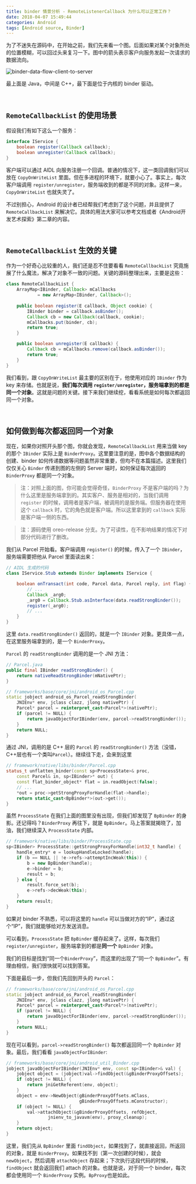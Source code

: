 ```yaml
---
title: binder 情景分析 - RemoteListenerCallback 为什么可以正常工作？
date: 2018-04-07 15:49:44
categories: Android
tags: [Android source, Binder]
---
```




为了不迷失在源码中，在开始之前，我们先来看一个图。后面如果对某个对象所处的位置模糊，可以回过头来复习一下。图中的箭头表示客户向服务发起一次请求的数据流向。

![binder-data-flow-client-to-server](binder-data-flow-client-to-server.png)

最上面是 Java，中间是 C++，最下面是位于内核的 binder 驱动。


<br>

## `RemoteCallbackList` 的使用场景

假设我们有如下这么一个服务：
```Java
interface IService {
    boolean register(Callback callback);
    boolean unregister(Callback callback);
}
```
客户端可以通过 AIDL 向服务注册一个回调。普通的情况下，这一类回调我们可以放在 `CopyOnWriteList` 里面。但在多进程的环境下，就要小心了。事实上，每次客户端调用 `register/unregister`，服务端收到的都是不同的对象。这样一来， `CopyOnWriteList` 也就失灵了。

不过别担心，Android 的设计者已经帮我们考虑到了这个问题，并且提供了 `RemoteCallbackList` 来解决它。具体的用法大家可以参考文档或者《Android开发艺术探索》第二章的内容。

<br>

## `RemoteCallbackList` 生效的关键

作为一个好奇心比较重的人，我们还是忍不住要看看 `RemoteCallbackList` 究竟施展了什么魔法，解决了对象不一致的问题。关键的源码整理出来，主要是这些：
```Java
class RemoteCallbackList {
    ArrayMap<IBinder, Callback> mCallbacks
            = new ArrayMap<IBinder, Callback>();
    
    public boolean register(E callback, Object cookie) {
        IBinder binder = callback.asBinder();
        Callback cb = new Callback(callback, cookie);
        mCallbacks.put(binder, cb);
        return true;
    }

    public boolean unregister(E callback) {
        Callback cb = mCallbacks.remove(callback.asBinder());
        return true;
    }
}
```
我们看到，跟 `CopyOnWriteList` 最主要的区别在于，他使用对应的 `IBinder` 作为 key 来存储。也就是说，**我们每次调用 `register/unregister`，服务端拿到的都是同一个对象**。这就是问题的关键。接下来我们继续挖，看看系统是如何每次都返回同一个对象。

<br>

## 如何做到每次都返回同一个对象

现在，如果你对照开头那个图，你就会发现，`RemoteCallbackList` 用来当做 key 的那个 `IBinder` 实际上是 `BinderProxy`。这里要注意的是，图中各个数据结构的创建、binder 如何传递数据等问题虽然非常重要，但均不在本篇描述。这里我们仅仅关心 `Binder` 传递到图的左侧的 Server 端时，如何保证每次返回的 `BinderProxy` 都是同一个对象。

> 注：对照上面的图，你可能会觉得奇怪，`BinderProxy` 不是客户端的吗？为什么这里是服务端拿到的。其实客户、服务是相对的，当我们调用 `register` 的时候，调用者是客户端，被调用的是服务端。但服务器在使用这个 `callback` 时，它的角色就是客户端。所以这里拿到的 `callback` 实际是客户端一侧的东西。

> 注：源码使用 oreo-release 分支。为了可读性，在不影响结果的情况下对部分代码进行了删改。

我们从 Parcel 开始看。客户端调用 `register()` 的时候，传入了一个 `IBinder`，服务端需要把他从 Parcel 里面读出来：
```Java
// AIDL 生成的代码
class IService.Stub extends Binder implements IService {

    boolean onTransact(int code, Parcel data, Parcel reply, int flag) {
        // ...
        Callback _arg0;
        _arg0 = Callback.Stub.asInterface(data.readStrongBinder());
        register(_arg0);
        // ...
    }
}
```
这里 `data.readStrongBinder()` 返回的，就是一个 `IBinder` 对象。更具体一点，在这里服务端拿到的，是一个 `BinderProxy`。

`Parcel` 的 `readStrongBinder` 调用的是一个 JNI 方法：
```Java
// Parcel.java
public final IBinder readStrongBinder() {
    return nativeReadStrongBinder(mNativePtr);
}
```
```C++
// frameworks/base/core/jni/android_os_Parcel.cpp
static jobject android_os_Parcel_readStrongBinder(
    JNIEnv* env, jclass clazz, jlong nativePtr) {
    Parcel* parcel = reinterpret_cast<Parcel*>(nativePtr);
    if (parcel != NULL) {
        return javaObjectForIBinder(env, parcel->readStrongBinder());
    }
    return NULL;
}
```
通过 JNI，调用的是 C++ 层的 `Parcel` 的 `readStrongBinder()` 方法（没错，C++层也有一个类叫`Parcel`）。继续往下走，会来到这里

```C++
// framework/native/libs/binder/Parcel.cpp
status_t unflatten_binder(const sp<ProcessState>& proc,
    const Parcel& in, sp<IBinder>* out) {
    const flat_binder_object* flat = in.readObject(false);
    // ...
    *out = proc->getStrongProxyForHandle(flat->handle);
    return static_cast<BpBinder*>(out->get());
}
```
虽然 `ProcessState` 在我们上面的图里没有出现，但我们却发现了 `BpBinder` 的身影。还记得吗？`BinderProxy` 再往下，就是 `BpBinder`。马上答案就揭晓了，加油，我们继续深入 `ProcessState` 内部。
```C++
// framework/native/libs/binder/ProcessState.cpp
sp<IBinder> ProcessState::getStrongProxyForHandle(int32_t handle) {
    handle_entry* e = lookupHandleLocked(handle);
    if (b == NULL || !e->refs->attemptIncWeak(this)) {
        b = new BpBinder(handle); 
        e->binder = b;
        result = b;
    } else {
        result.force_set(b);
        e->refs->decWeak(this);
    }
    return result;
}
```
如果对 binder 不熟悉，可以将这里的 `handle` 可以当做对方的“IP”，通过这个“IP”，我们就能够给对方发送消息。

可以看到，`ProcessState` 把 `BpBinder` 缓存起来了。这样，每次我们 `register/unregister`，服务端拿到的都是**同一个** `BpBinder` 对象。

我们的目标是找到“同一个`BinderProxy`”，而这里的出现了“同一个 `BpBinder`”。有理由相信，我们很快就可以找到答案。

下面是最后一步，但我们先回到开头的 `Parcel`：

```C++
// frameworks/base/core/jni/android_os_Parcel.cpp
static jobject android_os_Parcel_readStrongBinder(
    JNIEnv* env, jclass clazz, jlong nativePtr) {
    Parcel* parcel = reinterpret_cast<Parcel*>(nativePtr);
    if (parcel != NULL) {
        return javaObjectForIBinder(env, parcel->readStrongBinder());
    }
    return NULL;
}
```
现在可以看到，`parcel->readStrongBinder()` 每次都返回同一个 `BpBinder` 对象。最后，我们看看 `javaObjectForIBinder`:
```C++
// frameworks/base/core/jni/android_util_Binder.cpp
jobject javaObjectForIBinder(JNIEnv* env, const sp<IBinder>& val) {
    jobject object = (jobject)val->findObject(&gBinderProxyOffsets);
    if (object != NULL) {
        return jniGetReferent(env, object);
    }
    object = env->NewObject(gBinderProxyOffsets.mClass,
                            gBinderProxyOffsets.mConstructor);
    if (object != NULL) {
        val->attachObject(&gBinderProxyOffsets, refObject,
                jnienv_to_javavm(env), proxy_cleanup);
    }
    return object;
}
```
这里，我们先从 `BpBinder` 里面 `findObject`，如果找到了，就直接返回，所返回的对象，就是 `BinderProxy`。如果找不到（第一次创建的时候），就会 `newObject`，然后调用 `attachObject` 存起来；下次执行这段代码的时候，`findObject` 就会返回我们 attach 的对象。也就是说，对于同一个 binder，每次都会使用同一个 `BinderProxy` 实例。`BpProxy`也是如此。

<br><br>